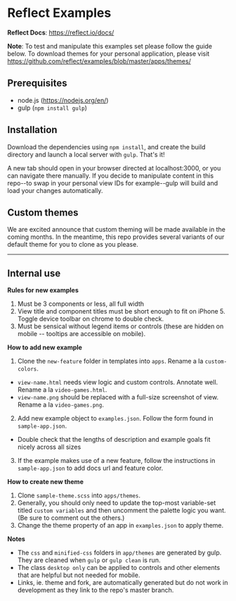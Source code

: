 # Reflect Examples

**Reflect Docs**: https://reflect.io/docs/

**Note**: To test and manipulate this examples set please follow the guide below. To download themes for your personal application, please visit https://github.com/reflect/examples/blob/master/apps/themes/

## Prerequisites

- node.js (https://nodejs.org/en/)
- gulp (`npm install gulp`)

## Installation

Download the dependencies using `npm install`, and create the build directory and launch a local server with `gulp`. That's it!

A new tab should open in your browser directed at localhost:3000, or you can navigate there manually. If you decide to manipulate content in this repo--to swap in your personal view IDs for example--gulp will build and load your changes automatically.

## Custom themes

We are excited announce that custom theming will be made available in the coming months. In the meantime, this repo provides several variants of our default theme for you to clone as you please.


------


## Internal use

**Rules for new examples**
1. Must be 3 components or less, all full width
2. View title and component titles must be short enough to fit on iPhone 5. Toggle device toolbar on chrome to double check.
3. Must be sensical without legend items or controls (these are hidden on mobile -- tooltips are accessible on mobile).

**How to add new example**
1. Clone the `new-feature` folder in templates into `apps`. Rename a la `custom-colors`.
  - `view-name.html` needs view logic and custom controls. Annotate well. Rename a la `video-games.html`.
  - `view-name.png` should be replaced with a full-size screenshot of view. Rename a la `video-games.png`.
2. Add new example object to `examples.json`. Follow the form found in `sample-app.json`.
  - Double check that the lengths of description and example goals fit nicely across all sizes
3. If the example makes use of a new feature, follow the instructions in `sample-app.json` to add docs url and feature color.

**How to create new theme**
1. Clone `sample-theme.scss` into `apps/themes`.
2. Generally, you should only need to update the top-most variable-set titled `custom variables` and then uncomment the palette logic you want. (Be sure to comment out the others.)
3. Change the theme property of an app in `examples.json` to apply theme.  

**Notes**
- The `css` and `minified-css` folders in `app/themes` are generated by gulp. They are cleaned when `gulp` or `gulp clean` is run.
- The class `desktop only` can be applied to controls and other elements that are helpful but not needed for mobile.
- Links, ie. theme and fork, are automatically generated but do not work in development as they link to the repo's master branch.
